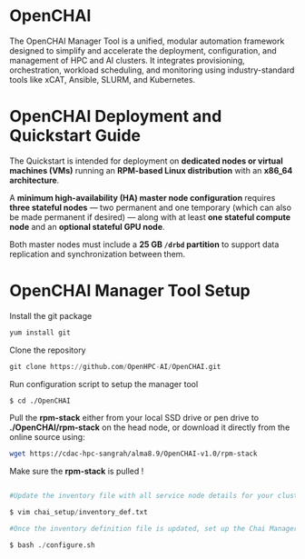 # OpenCHAI
The OpenCHAI Manager Tool is a unified, modular automation framework designed to simplify and accelerate the deployment, configuration, and management of HPC and AI clusters. It integrates provisioning, orchestration, workload scheduling, and monitoring using industry-standard tools like xCAT, Ansible, SLURM, and Kubernetes.

# OpenCHAI Deployment and Quickstart Guide
The Quickstart is intended for deployment on **dedicated nodes or virtual machines (VMs)** running an **RPM-based Linux distribution** with an **x86_64 architecture**.

A **minimum high-availability (HA) master node configuration** requires **three stateful nodes** — two permanent and one temporary (which can also be made permanent if desired) — along with at least **one stateful compute node** and an **optional stateful GPU node**.

Both master nodes must include a **25 GB `/drbd` partition** to support data replication and synchronization between them.


# OpenCHAI Manager Tool Setup
Install the git package 

```python
yum install git
```

Clone the repository

```python
git clone https://github.com/OpenHPC-AI/OpenCHAI.git
```

Run configuration script to setup the manager tool

```bash
$ cd ./OpenCHAI
```


Pull the **rpm-stack** either from your local SSD drive or pen drive to **./OpenCHAI/rpm-stack** on the head node, or download it directly from the online source using:

```bash
wget https://cdac-hpc-sangrah/alma8.9/OpenCHAI-v1.0/rpm-stack
```

Make sure the **rpm-stack** is pulled !

```python

#Update the inventory file with all service node details for your cluster, based on your environment configuration.

$ vim chai_setup/inventory_def.txt

#Once the inventory definition file is updated, set up the Chai Manager tool on the head node to deploy and configure the HPC-AI cluster

$ bash ./configure.sh

```




